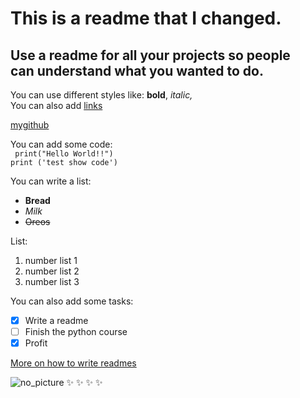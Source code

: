 # This is a readme that I changed. 
## Use a readme for all your projects so people <br /> can understand what you wanted to do.  
  
You can use different styles like: **bold**, *italic,*   
You can also add [links](http://google.com)

[mygithub](http://github.com/stefanvb88)
  
You can add some code:  
` print("Hello World!!")`  
`print ('test show code')`

You can write a list:
- **Bread**
- *Milk*
- ~~Oreos~~

List:
1. number list 1
2. number list 2
3. number list 3

You can also add some tasks:
- [x] Write a readme
- [ ] Finish the python course
- [x] Profit

[More on how to write readmes](https://github.com/adam-p/markdown-here/wiki/Markdown-Cheatsheet)  
 
![no_picture](https://i.pinimg.com/originals/71/4c/f2/714cf2963fbae3401d127c9ab17eae4d.png)
:sparkles: :sparkles: :sparkles: :sparkles: